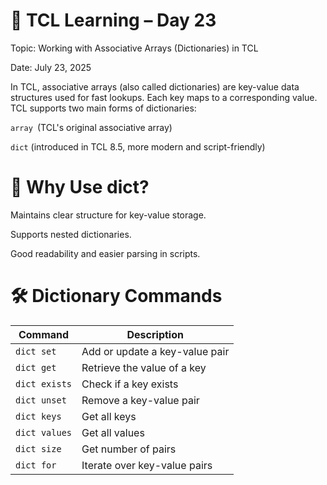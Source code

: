 # 📘 TCL Learning – Day 23

Topic: Working with Associative Arrays (Dictionaries) in TCL

Date: July 23, 2025

In TCL, associative arrays (also called dictionaries) are key-value data structures used for fast lookups. Each key maps to a corresponding value. TCL supports two main forms of dictionaries:

`array `(TCL's original associative array)

`dict` (introduced in TCL 8.5, more modern and script-friendly)

# 🔹 Why Use dict?
Maintains clear structure for key-value storage.

Supports nested dictionaries.

Good readability and easier parsing in scripts.

# 🛠️ Dictionary Commands
| Command      | Description                          |
|--------------|--------------------------------------|
| `dict set`   | Add or update a key-value pair       |
| `dict get`   | Retrieve the value of a key          |
| `dict exists`| Check if a key exists                |
| `dict unset` | Remove a key-value pair              |
| `dict keys`  | Get all keys                         |
| `dict values`| Get all values                       |
| `dict size`  | Get number of pairs                  |
| `dict for`   | Iterate over key-value pairs         |
